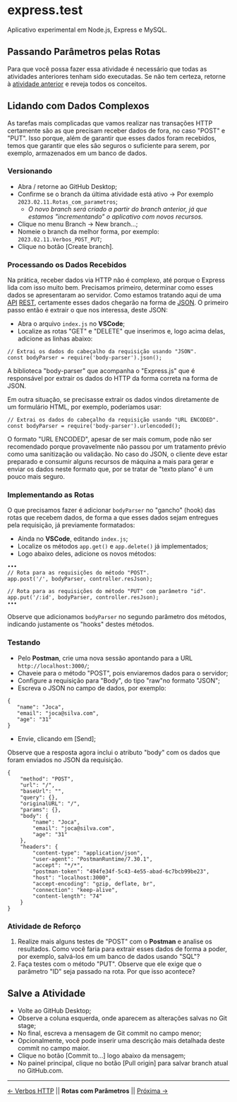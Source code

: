 # express.test
Aplicativo experimental em Node.js, Express e MySQL.

## Passando Parâmetros pelas Rotas

Para que você possa fazer essa atividade é necessário que todas as atividades anteriores tenham sido executadas. Se não tem certeza, retorne à [atividade anterior](https://github.com/Luferat/express.test/tree/Atividade.04_Verbos_HTTP_GET) e reveja todos os conceitos.

## Lidando com Dados Complexos

As tarefas mais complicadas que vamos realizar nas transações HTTP certamente são as que precisam receber dados de fora, no caso "POST" e "PUT". Isso porque, além de garantir que esses dados foram recebidos, temos que garantir que eles são seguros o suficiente para serem, por exemplo, armazenados em um banco de dados.

### Versionando

 - Abra / retorne ao GitHub Desktop;
 - Confirme se o branch da última atividade está ativo → Por exemplo `2023.02.11.Rotas_com_parametros`;
   - *O novo branch será criado a partir do branch anterior, já que estamos "incrementando" o aplicativo com novos recursos.*
 - Clique no menu Branch → New branch...;
 - Nomeie o branch da melhor forma, por exemplo: `2023.02.11.Verbos_POST_PUT`;
 - Clique no botão [Create branch].

### Processando os Dados Recebidos

Na prática, receber dados via HTTP não é complexo, até porque o Express lida com isso muito bem. Precisamos primeiro, determinar como esses dados se apresentaram ao servidor. Como estamos tratando aqui de uma [API](https://pt.wikipedia.org/wiki/Interface_de_programa%C3%A7%C3%A3o_de_aplica%C3%A7%C3%B5es) [REST](https://pt.wikipedia.org/wiki/REST), certamente esses dados chegarão na forma de [JSON](https://pt.wikipedia.org/wiki/JSON). O primeiro passo então é extrair o que nos interessa, deste JSON:

 - Abra o arquivo `index.js` no **VSCode**;
 - Localize as rotas "GET" e "DELETE" que inserimos e, logo acima delas, adicione as linhas abaixo:
 
```
// Extrai os dados do cabeçalho da requisição usando "JSON".
const bodyParser = require('body-parser').json(); 
```

A biblioteca "body-parser" que acompanha o "Express.js" que é responsável por extrair os dados do HTTP da forma correta na forma de JSON.

Em outra situação, se precisasse extrair os dados vindos diretamente de um formulário HTML, por exemplo, poderíamos usar:

```
// Extrai os dados do cabeçalho da requisição usando "URL ENCODED".
const bodyParser = require('body-parser').urlencoded();
```

O formato "URL ENCODED", apesar de ser mais comum, pode não ser recomendado porque provavelmente não passou por um tratamento prévio como uma sanitização ou validação. No caso do JSON, o cliente deve estar preparado e consumir alguns recursos de máquina a mais para gerar e enviar os dados neste formato que, por se tratar de "texto plano" é um pouco mais seguro.

### Implementando as Rotas

O que precisamos fazer é adicionar `bodyParser` no "gancho" (hook) das rotas que recebem dados, de forma a que esses dados sejam entregues pela requisição, já previamente formatados:

 - Ainda no **VSCode**, editando `index.js`;
 - Localize os métodos `app.get()` e `app.delete()` já implementados;
 - Logo abaixo deles, adicione os novos métodos:
```
•••
// Rota para as requisições do método "POST".
app.post('/', bodyParser, controller.resJson);

// Rota para as requisições do método "PUT" com parâmetro "id".
app.put('/:id', bodyParser, controller.resJson);
•••
```
Observe que adicionamos `bodyParser` no segundo parâmetro dos métodos, indicando justamente os "hooks" destes métodos.

### Testando

 - Pelo **Postman**, crie uma nova sessão apontando para a URL `http://localhost:3000/`;
 - Chaveie para o método "POST", pois enviaremos dados para o servidor;
 - Configure a requisição para "Body", do tipo "raw"no formato "JSON";
 - Escreva o JSON no campo de dados, por exemplo:
 ```
 {
    "name": "Joca",
    "email": "joca@silva.com",
    "age": "31"
}
```
 - Envie, clicando em [Send];
 
Observe que a resposta agora inclui o atributo "body" com os dados que foram enviados no JSON da requisição.

```
{
    "method": "POST",
    "url": "/",
    "baseUrl": "",
    "query": {},
    "originalURL": "/",
    "params": {},
    "body": {
        "name": "Joca",
        "email": "joca@silva.com",
        "age": "31"
    },
    "headers": {
        "content-type": "application/json",
        "user-agent": "PostmanRuntime/7.30.1",
        "accept": "*/*",
        "postman-token": "494fe34f-5c43-4e55-abad-6c7bcb99be23",
        "host": "localhost:3000",
        "accept-encoding": "gzip, deflate, br",
        "connection": "keep-alive",
        "content-length": "74"
    }
}
```

### Atividade de Reforço

1. Realize mais alguns testes de "POST" com o **Postman** e analise os resultados. Como você faria para extrair esses dados de forma a poder, por exemplo, salvá-los em um banco de dados usando "SQL"?
2. Faça testes com o método "PUT". Observe que ele exige que o parâmetro "ID" seja passado na rota. Por que isso acontece?

## Salve a Atividade

 - Volte ao GitHub Desktop;
 - Observe a coluna esquerda, onde aparecem as alterações salvas no Git stage;
 - No final, escreva a mensagem de Git commit no campo menor;
 - Opcionalmente, você pode inserir uma descrição mais detalhada deste commit no campo maior.
 - Clique no botão [Commit to...] logo abaixo da mensagem;
 - No painel principal, clique no botão [Pull origin] para salvar branch atual no GitHub.com.

---
[← Verbos HTTP](https://github.com/Luferat/express.test/tree/Atividade.03_Verbos_HTTP) || **Rotas com Parâmetros** || [Próxima →](https://github.com/Luferat/express.test/tree/)

